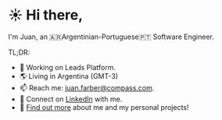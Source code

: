 # ☀️️ Hi there,

I'm Juan, an 🇦🇷Argentinian-Portuguese🇵🇹 Software Engineer.

TL;DR:
- 👔 Working on Leads Platform.
- 🌎 Living in Argentina (GMT-3)
- 📫 Reach me: juan.farber@compass.com.
- 🔗 Connect on [LinkedIn](https://www.linkedin.com/in/juan-farber/) with me.
- 🧙 [Find out more](https://github.com/Farber98) about me and my personal projects! 
